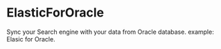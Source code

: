 # ElasticForOracle
Sync your Search engine with your data from Oracle database. example: Elasic for Oracle. 
